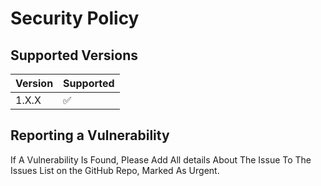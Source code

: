 # Security Policy

## Supported Versions

| Version | Supported          |
| ------- | ------------------ |
| 1.X.X   | :white_check_mark: |


## Reporting a Vulnerability

If A Vulnerability Is Found, Please Add All details About The Issue To The Issues List on the GitHub Repo, Marked As Urgent.
